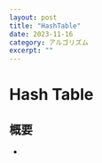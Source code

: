 ```yaml
---
layout: post
title: "HashTable"
date: 2023-11-16
category: アルゴリズム
excerpt: ""
---
```

# Hash Table

## 概要
- 
